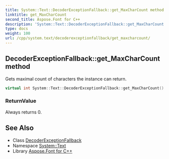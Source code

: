 ```yaml
---
title: System::Text::DecoderExceptionFallback::get_MaxCharCount method
linktitle: get_MaxCharCount
second_title: Aspose.Font for C++
description: 'System::Text::DecoderExceptionFallback::get_MaxCharCount method. Gets maximal count of characters the instance can return in C++.'
type: docs
weight: 100
url: /cpp/system.text/decoderexceptionfallback/get_maxcharcount/
---
```

## DecoderExceptionFallback::get_MaxCharCount method


Gets maximal count of characters the instance can return.

```cpp
virtual int System::Text::DecoderExceptionFallback::get_MaxCharCount() const override
```


### ReturnValue

Always returns 0.

## See Also

* Class [DecoderExceptionFallback](../)
* Namespace [System::Text](../../)
* Library [Aspose.Font for C++](../../../)
